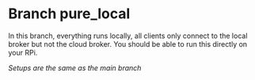 # Branch pure_local

In this branch, everything runs locally, all clients only connect to the local broker but not the cloud broker. You should be able to run this directly on your RPi.

*Setups are the same as the main branch*
